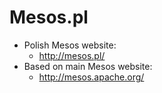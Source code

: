 # Mesos.pl

* Polish Mesos website:
  * http://mesos.pl/
* Based on main Mesos website:
  * http://mesos.apache.org/
